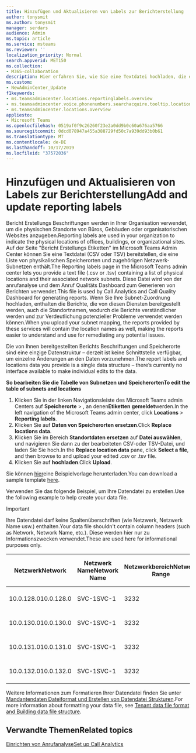 ```yaml
---
title: Hinzufügen und Aktualisieren von Labels zur Berichterstellung
author: tonysmit
ms.author: tonysmit
manager: serdars
audience: Admin
ms.topic: article
ms.service: msteams
ms.reviewer: ''
localization_priority: Normal
search.appverid: MET150
ms.collection:
- M365-collaboration
description: Hier erfahren Sie, wie Sie eine Textdatei hochladen, die eine Liste von physischem Standort und zugehörigen Subnetzen enthält, die als Bericht Erstellungs Etiketten für anrufanalyse-und Anruf Qualitäts Dashboard-Berichte verwendet werden.
ms.custom:
- NewAdminCenter_Update
f1keywords:
- ms.teamsadmincenter.locations.reportinglabels.overview
- ms.teamsadmincenter.voice.phonenumbers.searchacquire.tooltip.location
- ms.teamsadmincenter.locations.overview
appliesto:
- Microsoft Teams
ms.openlocfilehash: 0519af0f9c26260f23e2a0dd9b0c60a676aa5766
ms.sourcegitcommit: 0dcd078947a455a388729fd50c7a939dd93b0b61
ms.translationtype: MT
ms.contentlocale: de-DE
ms.lasthandoff: 10/17/2019
ms.locfileid: "37572036"
---
```

<a name="add-and-update-reporting-labels"></a><span data-ttu-id="b44dc-103">Hinzufügen und Aktualisieren von Labels zur Berichterstellung</span><span class="sxs-lookup"><span data-stu-id="b44dc-103">Add and update reporting labels</span></span>
============================

<span data-ttu-id="b44dc-104">Bericht Erstellungs Beschriftungen werden in Ihrer Organisation verwendet, um die physischen Standorte von Büros, Gebäuden oder organisatorischen Websites anzugeben.</span><span class="sxs-lookup"><span data-stu-id="b44dc-104">Reporting labels are used in your organization to indicate the physical locations of offices, buildings, or organizational sites.</span></span> <span data-ttu-id="b44dc-105">Auf der Seite "Bericht Erstellungs Etiketten" im Microsoft Teams Admin Center können Sie eine Textdatei (CSV oder TSV) bereitstellen, die eine Liste von physikalischen Speicherorten und zugehörigen Netzwerk-Subnetzen enthält.</span><span class="sxs-lookup"><span data-stu-id="b44dc-105">The Reporting labels page in the Microsoft Teams admin center lets you provide a text file (.csv or .tsv) containing a list of physical locations and their associated network subnets.</span></span> <span data-ttu-id="b44dc-106">Diese Datei wird von der anrufanalyse und dem Anruf Qualitäts Dashboard zum Generieren von Berichten verwendet.</span><span class="sxs-lookup"><span data-stu-id="b44dc-106">This file is used by Call Analytics and Call Quality Dashboard for generating reports.</span></span> <span data-ttu-id="b44dc-107">Wenn Sie Ihre Subnet-Zuordnung hochladen, enthalten die Berichte, die von diesen Diensten bereitgestellt werden, auch die Standortnamen, wodurch die Berichte verständlicher werden und zur Verdeutlichung potenzieller Probleme verwendet werden können.</span><span class="sxs-lookup"><span data-stu-id="b44dc-107">When you upload your subnet mapping, the reports provided by these services will contain the location names as well, making the reports easier to understand and use for remediating any potential issues.</span></span>

<span data-ttu-id="b44dc-108">Die von Ihnen bereitgestellten Berichts Beschriftungen und Speicherorte sind eine einzige Datenstruktur – derzeit ist keine Schnittstelle verfügbar, um einzelne Änderungen an den Daten vorzunehmen.</span><span class="sxs-lookup"><span data-stu-id="b44dc-108">The report labels and locations data you provide is a single data structure – there’s currently no interface available to make individual edits to the data.</span></span>

<span data-ttu-id="b44dc-109">**So bearbeiten Sie die Tabelle von Subnetzen und Speicherorten**</span><span class="sxs-lookup"><span data-stu-id="b44dc-109">**To edit the table of subnets and locations**</span></span>

1. <span data-ttu-id="b44dc-110">Klicken Sie in der linken Navigationsleiste des Microsoft Teams admin Centers auf **Speicherorte** > , an denen**Etiketten gemeldet**werden.</span><span class="sxs-lookup"><span data-stu-id="b44dc-110">In the left navigation of the Microsoft Teams admin center, click **Locations** > **Reporting labels**.</span></span>
2. <span data-ttu-id="b44dc-111">Klicken Sie auf **Daten von Speicherorten ersetzen**.</span><span class="sxs-lookup"><span data-stu-id="b44dc-111">Click **Replace locations data**.</span></span>
3. <span data-ttu-id="b44dc-112">Klicken Sie im Bereich **Standortdaten ersetzen** auf **Datei auswählen**, und navigieren Sie dann zu der bearbeiteten CSV-oder TSV-Datei, und laden Sie Sie hoch.</span><span class="sxs-lookup"><span data-stu-id="b44dc-112">In the **Replace location data** pane, click **Select a file**, and then browse to and upload your edited .csv or .tsv file.</span></span>
4. <span data-ttu-id="b44dc-113">Klicken Sie auf **hochladen**.</span><span class="sxs-lookup"><span data-stu-id="b44dc-113">Click **Upload**.</span></span>

<span data-ttu-id="b44dc-114">Sie können [hier](https://github.com/MicrosoftDocs/OfficeDocs-SkypeForBusiness/blob/live/Teams/downloads/locations-template.zip?raw=true)eine Beispielvorlage herunterladen.</span><span class="sxs-lookup"><span data-stu-id="b44dc-114">You can download a sample template [here](https://github.com/MicrosoftDocs/OfficeDocs-SkypeForBusiness/blob/live/Teams/downloads/locations-template.zip?raw=true).</span></span>

<span data-ttu-id="b44dc-115">Verwenden Sie das folgende Beispiel, um Ihre Datendatei zu erstellen.</span><span class="sxs-lookup"><span data-stu-id="b44dc-115">Use the following example to help create your data file.</span></span>

> [!IMPORTANT]
> <span data-ttu-id="b44dc-116">Ihre Datendatei darf keine Spaltenüberschriften (wie Netzwerk, Netzwerk Name usw.) enthalten.</span><span class="sxs-lookup"><span data-stu-id="b44dc-116">Your data file shouldn't contain column headers (such as Network, Network Name, etc.).</span></span> <span data-ttu-id="b44dc-117">Diese werden hier nur zu Informationszwecken verwendet.</span><span class="sxs-lookup"><span data-stu-id="b44dc-117">These are used here for informational purposes only.</span></span> <br>

|<span data-ttu-id="b44dc-118">Netzwerk</span><span class="sxs-lookup"><span data-stu-id="b44dc-118">Network</span></span>|<span data-ttu-id="b44dc-119">Netzwerk Name</span><span class="sxs-lookup"><span data-stu-id="b44dc-119">Network Name</span></span>|<span data-ttu-id="b44dc-120">Netzwerkbereich</span><span class="sxs-lookup"><span data-stu-id="b44dc-120">Network Range</span></span>|<span data-ttu-id="b44dc-121">Gebäude Name</span><span class="sxs-lookup"><span data-stu-id="b44dc-121">Building Name</span></span>|<span data-ttu-id="b44dc-122">Besitzertyp</span><span class="sxs-lookup"><span data-stu-id="b44dc-122">Ownership Type</span></span>|<span data-ttu-id="b44dc-123">Gebäudetyp</span><span class="sxs-lookup"><span data-stu-id="b44dc-123">Building Type</span></span>|<span data-ttu-id="b44dc-124">Gebäude-Office-Typ</span><span class="sxs-lookup"><span data-stu-id="b44dc-124">Building Office Type</span></span>|<span data-ttu-id="b44dc-125">Ort</span><span class="sxs-lookup"><span data-stu-id="b44dc-125">City</span></span>|<span data-ttu-id="b44dc-126">PLZ</span><span class="sxs-lookup"><span data-stu-id="b44dc-126">Zip Code</span></span>|<span data-ttu-id="b44dc-127">Land</span><span class="sxs-lookup"><span data-stu-id="b44dc-127">Country</span></span>|<span data-ttu-id="b44dc-128">Bundesland</span><span class="sxs-lookup"><span data-stu-id="b44dc-128">State</span></span>|<span data-ttu-id="b44dc-129">Region</span><span class="sxs-lookup"><span data-stu-id="b44dc-129">Region</span></span>|<span data-ttu-id="b44dc-130">In Corp</span><span class="sxs-lookup"><span data-stu-id="b44dc-130">Inside Corp</span></span>|<span data-ttu-id="b44dc-131">Express Route</span><span class="sxs-lookup"><span data-stu-id="b44dc-131">Express Route</span></span>|
|-|-|-|-|-|-|-|-|-|-|-|-|-|-|
|<span data-ttu-id="b44dc-132">10.0.128.0</span><span class="sxs-lookup"><span data-stu-id="b44dc-132">10.0.128.0</span></span> |<span data-ttu-id="b44dc-133">SVC-1</span><span class="sxs-lookup"><span data-stu-id="b44dc-133">SVC-1</span></span>|<span data-ttu-id="b44dc-134">32</span><span class="sxs-lookup"><span data-stu-id="b44dc-134">32</span></span>|<span data-ttu-id="b44dc-135">USCAMTV001</span><span class="sxs-lookup"><span data-stu-id="b44dc-135">USCAMTV001</span></span>|<span data-ttu-id="b44dc-136">Contoso vermietet Re&F</span><span class="sxs-lookup"><span data-stu-id="b44dc-136">Contoso Leased RE&F</span></span>|<span data-ttu-id="b44dc-137">Office</span><span class="sxs-lookup"><span data-stu-id="b44dc-137">Office</span></span>|<span data-ttu-id="b44dc-138">Re&F</span><span class="sxs-lookup"><span data-stu-id="b44dc-138">RE&F</span></span>|<span data-ttu-id="b44dc-139">Gebirgs Ansicht</span><span class="sxs-lookup"><span data-stu-id="b44dc-139">Mountain View</span></span>|<span data-ttu-id="b44dc-140">94043</span><span class="sxs-lookup"><span data-stu-id="b44dc-140">94043</span></span>|<span data-ttu-id="b44dc-141">USA</span><span class="sxs-lookup"><span data-stu-id="b44dc-141">US</span></span>|<span data-ttu-id="b44dc-142">CA</span><span class="sxs-lookup"><span data-stu-id="b44dc-142">CA</span></span>|<span data-ttu-id="b44dc-143">USA</span><span class="sxs-lookup"><span data-stu-id="b44dc-143">US</span></span>|<span data-ttu-id="b44dc-144">1</span><span class="sxs-lookup"><span data-stu-id="b44dc-144">1</span></span>|<span data-ttu-id="b44dc-145">1</span><span class="sxs-lookup"><span data-stu-id="b44dc-145">1</span></span>|
|<span data-ttu-id="b44dc-146">10.0.130.0</span><span class="sxs-lookup"><span data-stu-id="b44dc-146">10.0.130.0</span></span> |<span data-ttu-id="b44dc-147">SVC-1</span><span class="sxs-lookup"><span data-stu-id="b44dc-147">SVC-1</span></span>|<span data-ttu-id="b44dc-148">32</span><span class="sxs-lookup"><span data-stu-id="b44dc-148">32</span></span>|<span data-ttu-id="b44dc-149">USCAMTV001</span><span class="sxs-lookup"><span data-stu-id="b44dc-149">USCAMTV001</span></span>|<span data-ttu-id="b44dc-150">Contoso vermietet Re&F</span><span class="sxs-lookup"><span data-stu-id="b44dc-150">Contoso Leased RE&F</span></span>|<span data-ttu-id="b44dc-151">Office</span><span class="sxs-lookup"><span data-stu-id="b44dc-151">Office</span></span>|<span data-ttu-id="b44dc-152">Re&F</span><span class="sxs-lookup"><span data-stu-id="b44dc-152">RE&F</span></span>|<span data-ttu-id="b44dc-153">Gebirgs Ansicht</span><span class="sxs-lookup"><span data-stu-id="b44dc-153">Mountain View</span></span>|<span data-ttu-id="b44dc-154">94043</span><span class="sxs-lookup"><span data-stu-id="b44dc-154">94043</span></span>|<span data-ttu-id="b44dc-155">USA</span><span class="sxs-lookup"><span data-stu-id="b44dc-155">US</span></span>|<span data-ttu-id="b44dc-156">CA</span><span class="sxs-lookup"><span data-stu-id="b44dc-156">CA</span></span>|<span data-ttu-id="b44dc-157">USA</span><span class="sxs-lookup"><span data-stu-id="b44dc-157">US</span></span>|<span data-ttu-id="b44dc-158">1</span><span class="sxs-lookup"><span data-stu-id="b44dc-158">1</span></span>|<span data-ttu-id="b44dc-159">1</span><span class="sxs-lookup"><span data-stu-id="b44dc-159">1</span></span>|
|<span data-ttu-id="b44dc-160">10.0.131.0</span><span class="sxs-lookup"><span data-stu-id="b44dc-160">10.0.131.0</span></span> |<span data-ttu-id="b44dc-161">SVC-1</span><span class="sxs-lookup"><span data-stu-id="b44dc-161">SVC-1</span></span>|<span data-ttu-id="b44dc-162">32</span><span class="sxs-lookup"><span data-stu-id="b44dc-162">32</span></span>|<span data-ttu-id="b44dc-163">USCAMTV001</span><span class="sxs-lookup"><span data-stu-id="b44dc-163">USCAMTV001</span></span>|<span data-ttu-id="b44dc-164">Contoso vermietet Re&F</span><span class="sxs-lookup"><span data-stu-id="b44dc-164">Contoso Leased RE&F</span></span>|<span data-ttu-id="b44dc-165">Office</span><span class="sxs-lookup"><span data-stu-id="b44dc-165">Office</span></span>|<span data-ttu-id="b44dc-166">Re&F</span><span class="sxs-lookup"><span data-stu-id="b44dc-166">RE&F</span></span>|<span data-ttu-id="b44dc-167">Gebirgs Ansicht</span><span class="sxs-lookup"><span data-stu-id="b44dc-167">Mountain View</span></span>|<span data-ttu-id="b44dc-168">94043</span><span class="sxs-lookup"><span data-stu-id="b44dc-168">94043</span></span>|<span data-ttu-id="b44dc-169">USA</span><span class="sxs-lookup"><span data-stu-id="b44dc-169">US</span></span>|<span data-ttu-id="b44dc-170">CA</span><span class="sxs-lookup"><span data-stu-id="b44dc-170">CA</span></span>|<span data-ttu-id="b44dc-171">USA</span><span class="sxs-lookup"><span data-stu-id="b44dc-171">US</span></span>|<span data-ttu-id="b44dc-172">1</span><span class="sxs-lookup"><span data-stu-id="b44dc-172">1</span></span>|<span data-ttu-id="b44dc-173">1</span><span class="sxs-lookup"><span data-stu-id="b44dc-173">1</span></span>|
|<span data-ttu-id="b44dc-174">10.0.132.0</span><span class="sxs-lookup"><span data-stu-id="b44dc-174">10.0.132.0</span></span> |<span data-ttu-id="b44dc-175">SVC-1</span><span class="sxs-lookup"><span data-stu-id="b44dc-175">SVC-1</span></span>|<span data-ttu-id="b44dc-176">32</span><span class="sxs-lookup"><span data-stu-id="b44dc-176">32</span></span>|<span data-ttu-id="b44dc-177">USCAMTV001</span><span class="sxs-lookup"><span data-stu-id="b44dc-177">USCAMTV001</span></span>|<span data-ttu-id="b44dc-178">Contoso vermietet Re&F</span><span class="sxs-lookup"><span data-stu-id="b44dc-178">Contoso Leased RE&F</span></span>|<span data-ttu-id="b44dc-179">Office</span><span class="sxs-lookup"><span data-stu-id="b44dc-179">Office</span></span>|<span data-ttu-id="b44dc-180">Re&F</span><span class="sxs-lookup"><span data-stu-id="b44dc-180">RE&F</span></span>|<span data-ttu-id="b44dc-181">Gebirgs Ansicht</span><span class="sxs-lookup"><span data-stu-id="b44dc-181">Mountain View</span></span>|<span data-ttu-id="b44dc-182">94043</span><span class="sxs-lookup"><span data-stu-id="b44dc-182">94043</span></span>|<span data-ttu-id="b44dc-183">USA</span><span class="sxs-lookup"><span data-stu-id="b44dc-183">US</span></span>|<span data-ttu-id="b44dc-184">CA</span><span class="sxs-lookup"><span data-stu-id="b44dc-184">CA</span></span>|<span data-ttu-id="b44dc-185">USA</span><span class="sxs-lookup"><span data-stu-id="b44dc-185">US</span></span>|<span data-ttu-id="b44dc-186">1</span><span class="sxs-lookup"><span data-stu-id="b44dc-186">1</span></span>|<span data-ttu-id="b44dc-187">1</span><span class="sxs-lookup"><span data-stu-id="b44dc-187">1</span></span>|

<span data-ttu-id="b44dc-188">Weitere Informationen zum Formatieren Ihrer Datendatei finden Sie unter [Mandantendaten Dateiformat und Erstellen von Datendatei Strukturen](turning-on-and-using-call-quality-dashboard.md#tenant-data-file-format-and-structure).</span><span class="sxs-lookup"><span data-stu-id="b44dc-188">For more information about formatting your data file, see [Tenant data file format and Building data file structure](turning-on-and-using-call-quality-dashboard.md#tenant-data-file-format-and-structure).</span></span>

## <a name="related-topics"></a><span data-ttu-id="b44dc-189">Verwandte Themen</span><span class="sxs-lookup"><span data-stu-id="b44dc-189">Related topics</span></span>

[<span data-ttu-id="b44dc-190">Einrichten von Anrufanalyse</span><span class="sxs-lookup"><span data-stu-id="b44dc-190">Set up Call Analytics</span></span>](set-up-call-analytics.md)
